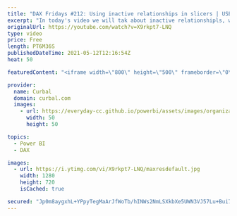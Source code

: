 ```yaml
---
title: "DAX Fridays #212: Using inactive relationships in slicers | USERELATIONSHIP"
excerpt: "In today's video we will tak about inactive relationshipls, when and how to create them and how you can use them in slicers.  00:00 Intro 00:20 Present the use case 01:50 Show issues without inactive relationships 03:00 When and how to use inactive relationships 04:20 Use userelationship to activate"
originalUrl: https://youtube.com/watch?v=X9rkpt7-LNQ
type: video
price: Free
length: PT6M36S
publishedDateTime: 2021-05-12T12:16:54Z
heat: 50

featuredContent: "<iframe width=\"800\" height=\"500\" frameborder=\"0\" src=\"https://www.youtube.com/embed/X9rkpt7-LNQ\" allow=\"accelerometer; autoplay; encrypted-media; gyroscope; picture-in-picture\" allowfullscreen></iframe>"

provider:
  name: Curbal
  domain: curbal.com
  images:
    - url: https://everyday-cc.github.io/powerbi/assets/images/organizations/curbal.com-50x50.jpg
      width: 50
      height: 50

topics:
  - Power BI
  - DAX

images:
  - url: https://i.ytimg.com/vi/X9rkpt7-LNQ/maxresdefault.jpg
    width: 1280
    height: 720
    isCached: true

secured: "Jp0m8aygxhL+YPpyTegMaArJfWoTb/hINWs2NmLSXkbXe5UWN3VJ57Lu+Bui7rFwNTXCuyag6Q6E5sTO5fq6e/qfPmcGg8kV/PHRX6PeLaKtq6ete59JsSo6WaHuPfqh9zuP+CP9OkRi5ns8uYde12c1iY+eZ2Luz39plCOKPtJhfcF386RkTUWqRa0ouwfk6aOO9lbLtkXUKDdy6zZn5tan5yWe6GItHatT0aHkDnvrablvtj13mlA8AkUQLpQ2T5P6WJhEw33bA9xqwijn9GssOjC30cuOoUs1wc9l6Pon+1ea665q1A7RWECxeiidlsVkh6+Ril6EOjs3YfyaepvTJSlLWZTCts+w2dPjYU66UQ3UtV0LzysqPbBidzls1J+Odokm60jRligq2GrQu6V5r9IRd9nz0LuFUyleI8A=;Gmi5Ag/CxgQ1OPg0wRdoHA=="
---
```



